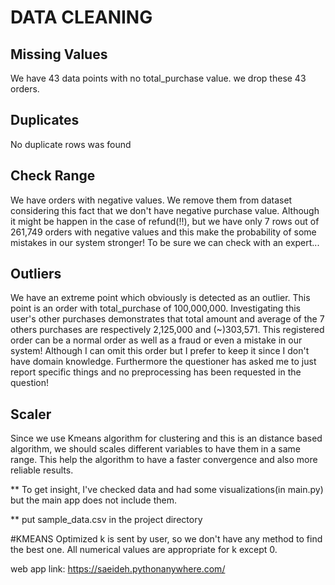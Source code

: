 # DATA CLEANING
Missing Values
----------------
We have 43 data points with no total_purchase value. we drop these 43 orders.

Duplicates
----------------
No duplicate rows was found

Check Range
----------------
We have orders with negative values. We remove them from dataset considering this fact that we don't have negative purchase value.
Although it might be happen in the case of refund(!!), but we have only 7 rows out of 261,749 orders with negative values and this make
the probability of some mistakes in our system stronger! To be sure we can check with an expert...

Outliers
----------------
We have an extreme point which obviously is detected as an outlier.
This point is an order with total_purchase of 100,000,000.
Investigating this user's other purchases demonstrates that total amount and average of the 7 others purchases
are respectively 2,125,000 and (~)303,571. This registered order can be a normal order as well as a fraud or even a mistake in our system!
Although I can omit this order but I prefer to keep it since I don't have domain knowledge.
Furthermore the questioner has asked me to just report specific things and no preprocessing has been requested in the question!

Scaler
----------------
Since we use Kmeans algorithm for clustering and this is an distance based algorithm, we should scales different 
variables to have them in a same range. This help the algorithm to have a faster convergence and also more reliable results.

** To get insight, I've checked data and had some visualizations(in main.py) but the main app does not include them.

** put sample_data.csv in the project directory

#KMEANS
Optimized k is sent by user, so we don't have any method to find the best one.
All numerical values are appropriate for k except 0.



web app link:
https://saeideh.pythonanywhere.com/